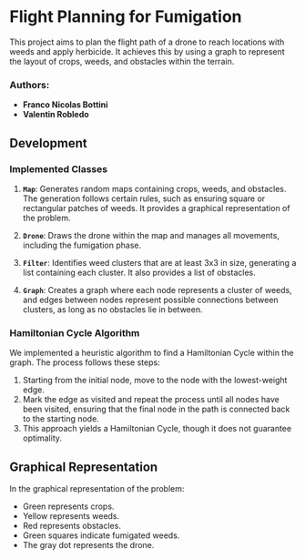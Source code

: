 # Flight Planning for Fumigation

This project aims to plan the flight path of a drone to reach locations with weeds and apply herbicide. It achieves this by using a graph to represent the layout of crops, weeds, and obstacles within the terrain.

### Authors:
- **Franco Nicolas Bottini**
- **Valentin Robledo**

## Development

### Implemented Classes

1. **`Map`**: Generates random maps containing crops, weeds, and obstacles. The generation follows certain rules, such as ensuring square or rectangular patches of weeds. It provides a graphical representation of the problem.

2. **`Drone`**: Draws the drone within the map and manages all movements, including the fumigation phase.

3. **`Filter`**: Identifies weed clusters that are at least 3x3 in size, generating a list containing each cluster. It also provides a list of obstacles.

4. **`Graph`**: Creates a graph where each node represents a cluster of weeds, and edges between nodes represent possible connections between clusters, as long as no obstacles lie in between.

### Hamiltonian Cycle Algorithm

We implemented a heuristic algorithm to find a Hamiltonian Cycle within the graph. The process follows these steps:

1. Starting from the initial node, move to the node with the lowest-weight edge.
2. Mark the edge as visited and repeat the process until all nodes have been visited, ensuring that the final node in the path is connected back to the starting node.
3. This approach yields a Hamiltonian Cycle, though it does not guarantee optimality.

## Graphical Representation

In the graphical representation of the problem:

- Green represents crops.
- Yellow represents weeds.
- Red represents obstacles.
- Green squares indicate fumigated weeds.
- The gray dot represents the drone.
